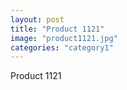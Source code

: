 ```yaml
---
layout: post
title: "Product 1121"
image: "product1121.jpg"
categories: "category1"
---
```

Product 1121
